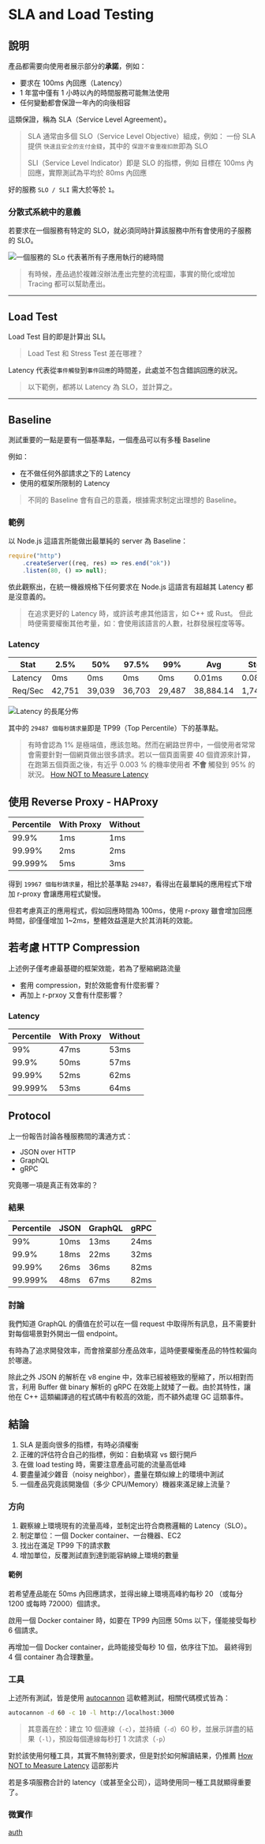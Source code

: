 # SLA and Load Testing

## 說明

產品都需要向使用者展示部分的**承諾**，例如：

-   要求在 100ms 內回應（Latency）
-   1 年當中僅有 1 小時以內的時間服務可能無法使用
-   任何變動都會保證一年內的向後相容

這類保證，稱為 SLA（Service Level Agreement）。

> SLA 通常由多個 SLO（Service Level Objective）組成，例如：
> 一份 SLA 提供 `快速且安全的支付金錢`，其中的 `保證不會重複扣款`即為 SLO
>
> SLI（Service Level Indicator）即是 SLO 的指標，例如
> 目標在 100ms 內回應，實際測試為平均於 80ms 內回應

好的服務 `SLO / SLI` 需大於等於 `1`。

### 分散式系統中的意義

若要求在一個服務有特定的 SLO，就必須同時計算該服務中所有會使用的子服務的 SLO。

![一個服務的 SLo 代表著所有子應用執行的總時間](https://i.imgur.com/iutCl8W.png)

> 有時候，產品過於複雜沒辦法產出完整的流程圖，事實的簡化或增加 Tracing 都可以幫助產出。

---

## Load Test

Load Test 目的即是計算出 SLI。

> Load Test 和 Stress Test 差在哪裡？

Latency 代表從`事件觸發`到`事件回應`的時間差，此處並不包含錯誤回應的狀況。

> 以下範例，都將以 Latency 為 SLO，並計算之。

---

## Baseline

測試重要的一點是要有一個基準點，一個產品可以有多種 Baseline

例如：

-   在不做任何外部請求之下的 Latency
-   使用的框架所限制的 Latency

> 不同的 Baseline 會有自己的意義，根據需求制定出理想的 Baseline。

### 範例

以 Node.js 這語言所能做出最單純的 server 為 Baseline：

```javascript
require("http")
    .createServer((req, res) => res.end("ok"))
    .listen(80, () => null);
```

依此觀察出，在統一機器規格下任何要求在 Node.js 這語言有超越其 Latency 都是沒意義的。

> 在追求更好的 Latency 時，或許該考慮其他語言，如 C++ 或 Rust。
> 但此時便需要權衡其他考量，如：會使用該語言的人數，社群發展程度等等。

### Latency

| Stat    | 2.5%   | 50%    | 97.5%  | 99%    | Avg       | Stdev    | Max    |
| ------- | ------ | ------ | ------ | ------ | --------- | -------- | ------ |
| Latency | 0ms    | 0ms    | 0ms    | 0ms    | 0.01ms    | 0.08ms   | 9.45ms |
| Req/Sec | 42,751 | 39,039 | 36,703 | 29,487 | 38,884.14 | 1,748.17 | 29,477 |

![Latency 的長尾分佈](https://i.imgur.com/sDcMyqC.png)

其中的 `29487 個每秒請求量`即是 TP99（Top Percentile）下的基準點。

> 有時會認為 1% 是極端值，應該忽略。然而在網路世界中，一個使用者常常會需要針對一個網頁做出很多請求。若以一個頁面需要 40 個資源來計算，在跑第五個頁面之後，有近乎 0.003 % 的機率使用者 **不會** 觸發到 95% 的狀況。
> [How NOT to Measure Latency](https://www.youtube.com/watch?v=lJ8ydIuPFeU)

## 使用 Reverse Proxy - HAProxy

| Percentile | With Proxy | Without |
| ---------- | ---------- | ------- |
| 99.9%      | 1ms        | 1ms     |
| 99.99%     | 2ms        | 2ms     |
| 99.999%    | 5ms        | 3ms     |

得到 `19967 個每秒請求量`，相比於基準點 `29487`，看得出在最單純的應用程式下增加 r-proxy 會讓應用程式變慢。

但若考慮真正的應用程式，假如回應時間為 100ms，使用 r-proxy 雖會增加回應時間，卻僅僅增加 1~2ms，整體效益還是大於其消耗的效能。

## 若考慮 HTTP Compression

上述例子僅考慮最基礎的框架效能，若為了壓縮網路流量

-   套用 compression，對於效能會有什麼影響？
-   再加上 r-prxoy 又會有什麼影響？

### Latency

| Percentile | With Proxy | Without |
| ---------- | ---------- | ------- |
| 99%        | 47ms       | 53ms    |
| 99.9%      | 50ms       | 57ms    |
| 99.99%     | 52ms       | 62ms    |
| 99.999%    | 53ms       | 64ms    |

## Protocol

上一份報告討論各種服務間的溝通方式：

-   JSON over HTTP
-   GraphQL
-   gRPC

究竟哪一項是真正有效率的？

### 結果

| Percentile | JSON | GraphQL | gRPC |
| ---------- | ---- | ------- | ---- |
| 99%        | 10ms | 13ms    | 24ms |
| 99.9%      | 18ms | 22ms    | 32ms |
| 99.99%     | 26ms | 36ms    | 82ms |
| 99.999%    | 48ms | 67ms    | 82ms |

### 討論

我們知道 GraphQL 的價值在於可以在一個 request 中取得所有訊息，且不需要針對每個場景對外開出一個 endpoint。

有時為了追求開發效率，而會捨棄部分產品效率，這時便要權衡產品的特性較偏向於哪邊。

除此之外 JSON 的解析在 v8 engine 中，效率已經被極致的壓縮了，所以相對而言，利用 Buffer 做 binary 解析的 gRPC 在效能上就矮了一截。由於其特性，讓他在 C++ 這類編譯過的程式碼中有較高的效能，而不額外處理 GC 這類事件。

## 結論

1. SLA 是面向很多的指標，有時必須權衡
2. 正確的評估符合自己的指標，例如：自動填寫 vs 銀行開戶
3. 在做 load testing 時，需要注意產品可能的流量高低峰
4. 要盡量減少雜音（noisy neighbor），盡量在類似線上的環境中測試
5. 一個產品究竟該開幾個（多少 CPU/Memory）機器來滿足線上流量？

### 方向

1. 觀察線上環境現有的流量高峰，並制定出符合商務邏輯的 Latency（SLO）。
2. 制定單位：一個 Docker container、一台機器、EC2
3. 找出在滿足 TP99 下的請求數
4. 增加單位，反覆測試直到達到能容納線上環境的數量

#### 範例

若希望產品能在 50ms 內回應請求，並得出線上環境高峰約每秒 20 （或每分 1200 或每時 72000）個請求。

啟用一個 Docker container 時，如要在 TP99 內回應 50ms 以下，僅能接受每秒 6 個請求。

再增加一個 Docker container，此時能接受每秒 10 個，依序往下加。
最終得到 4 個 container 為合理數量。

### 工具

上述所有測試，皆是使用 [autocannon](https://github.com/mcollina/autocannon) 這軟體測試，相關代碼模式皆為：

```bash
autocannon -d 60 -c 10 -l http://localhost:3000
```

> 其意義在於：建立 10 個連線（`-c`），並持續（`-d`）60 秒，並展示詳盡的結果（`-l`），預設每個連線每秒打 1 次請求（`-p`）

對於該使用何種工具，其實不無特別要求，但是對於如何解讀結果，仍推薦 [How NOT to Measure Latency](https://youtu.be/lJ8ydIuPFeU?t=2042) 這部影片

若是多項服務合計的 latency（或甚至全公司），這時使用同一種工具就顯得重要了。

### 微實作

[auth](https://github.com/104corp/vip3-auth/tree/master/stress-test/2021-05)
